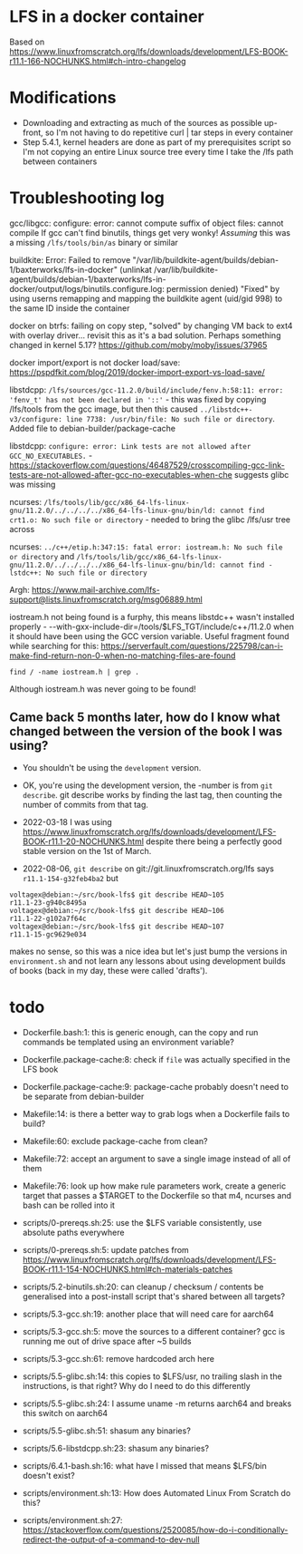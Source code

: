 # LFS in a docker container

Based on https://www.linuxfromscratch.org/lfs/downloads/development/LFS-BOOK-r11.1-166-NOCHUNKS.html#ch-intro-changelog

# Modifications
* Downloading and extracting as much of the sources as possible up-front, so I'm not having to do repetitive curl | tar steps in every container
* Step 5.4.1, kernel headers are done as part of my prerequisites script so I'm not copying an entire Linux source tree every time I take the /lfs path between containers


# Troubleshooting log
gcc/libgcc: configure: error: cannot compute suffix of object files: cannot compile
If gcc can't find binutils, things get very wonky!
*Assuming* this was a missing `/lfs/tools/bin/as` binary or similar

buildkite:  Error: Failed to remove "/var/lib/buildkite-agent/builds/debian-1/baxterworks/lfs-in-docker" (unlinkat /var/lib/buildkite-agent/builds/debian-1/baxterworks/lfs-in-docker/output/logs/binutils.configure.log: permission denied)
"Fixed" by using userns remapping and mapping the buildkite agent (uid/gid 998) to the same ID inside the container

docker on btrfs: failing on copy step, "solved" by changing VM back to ext4 with overlay driver... revisit this as it's a bad solution. Perhaps something changed in kernel 5.17? https://github.com/moby/moby/issues/37965

docker import/export is not docker load/save: https://pspdfkit.com/blog/2019/docker-import-export-vs-load-save/

libstdcpp: `/lfs/sources/gcc-11.2.0/build/include/fenv.h:58:11: error: 'fenv_t' has not been declared in '::'` - this was fixed by copying /lfs/tools from the gcc image, but then this caused `../libstdc++-v3/configure: line 7738: /usr/bin/file: No such file or directory`. Added file to debian-builder/package-cache

libstdcpp: `configure: error: Link tests are not allowed after GCC_NO_EXECUTABLES.` - https://stackoverflow.com/questions/46487529/crosscompiling-gcc-link-tests-are-not-allowed-after-gcc-no-executables-when-che suggests glibc was missing

ncurses: `/lfs/tools/lib/gcc/x86_64-lfs-linux-gnu/11.2.0/../../../../x86_64-lfs-linux-gnu/bin/ld: cannot find crt1.o: No such file or directory` - needed to bring the glibc /lfs/usr tree across

ncurses: `../c++/etip.h:347:15: fatal error: iostream.h: No such file or directory` and `/lfs/tools/lib/gcc/x86_64-lfs-linux-gnu/11.2.0/../../../../x86_64-lfs-linux-gnu/bin/ld: cannot find -lstdc++: No such file or directory`

Argh: https://www.mail-archive.com/lfs-support@lists.linuxfromscratch.org/msg06889.html

iostream.h not being found is a furphy, this means libstdc++ wasn't installed properly -     --with-gxx-include-dir=/tools/$LFS_TGT/include/c++/11.2.0 when it should have been using the GCC version variable.
Useful fragment found while searching for this:
https://serverfault.com/questions/225798/can-i-make-find-return-non-0-when-no-matching-files-are-found

`find / -name iostream.h | grep .`

Although iostream.h was never going to be found!


## Came back 5 months later, how do I know what changed between the version of the book I was using?

* You shouldn't be using the `development` version.

* OK, you're using the development version, the -number is from `git describe`. git describe works by finding the last tag, then counting the number of commits from that tag.

* 2022-03-18 I was using https://www.linuxfromscratch.org/lfs/downloads/development/LFS-BOOK-r11.1-20-NOCHUNKS.html despite there being a perfectly good stable version on the 1st of March.

* 2022-08-06, `git describe` on git://git.linuxfromscratch.org/lfs says `r11.1-154-g32feb4ba2` but 

```
voltagex@debian:~/src/book-lfs$ git describe HEAD~105
r11.1-23-g940c8495a
voltagex@debian:~/src/book-lfs$ git describe HEAD~106
r11.1-22-g102a7f64c
voltagex@debian:~/src/book-lfs$ git describe HEAD~107
r11.1-15-gc9629e034
```

makes no sense, so this was a nice idea but let's just bump the versions in `environment.sh` and not learn any lessons about using development builds of books (back in my day, these were called 'drafts').


# todo
* Dockerfile.bash:1: this is generic enough, can the copy and run commands be templated using an environment variable?

* Dockerfile.package-cache:8: check if `file` was actually specified in the LFS book

* Dockerfile.package-cache:9: package-cache probably doesn't need to be separate from debian-builder

* Makefile:14: is there a better way to grab logs when a Dockerfile fails to build?

* Makefile:60: exclude package-cache from clean?

* Makefile:72: accept an argument to save a single image instead of all of them

* Makefile:76: look up how make rule parameters work, create a generic target that passes a $TARGET to the Dockerfile so that m4, ncurses and bash can be rolled into it

* scripts/0-prereqs.sh:25: use the $LFS variable consistently, use absolute paths everywhere

* scripts/0-prereqs.sh:5: update patches from https://www.linuxfromscratch.org/lfs/downloads/development/LFS-BOOK-r11.1-154-NOCHUNKS.html#ch-materials-patches

* scripts/5.2-binutils.sh:20: can cleanup / checksum / contents be generalised into a post-install script that's shared between all targets?

* scripts/5.3-gcc.sh:19: another place that will need care for aarch64

* scripts/5.3-gcc.sh:5: move the sources to a different container? gcc is running me out of drive space after ~5 builds

* scripts/5.3-gcc.sh:61: remove hardcoded arch here

* scripts/5.5-glibc.sh:14: this copies to $LFS/usr, no trailing slash in the instructions, is that right? Why do I need to do this differently

* scripts/5.5-glibc.sh:24: I assume uname -m returns aarch64 and breaks this switch on aarch64

* scripts/5.5-glibc.sh:51: shasum any binaries?

* scripts/5.6-libstdcpp.sh:23: shasum any binaries?

* scripts/6.4.1-bash.sh:16: what have I missed that means $LFS/bin doesn't exist?

* scripts/environment.sh:13: How does Automated Linux From Scratch do this?

* scripts/environment.sh:27: https://stackoverflow.com/questions/2520085/how-do-i-conditionally-redirect-the-output-of-a-command-to-dev-null

